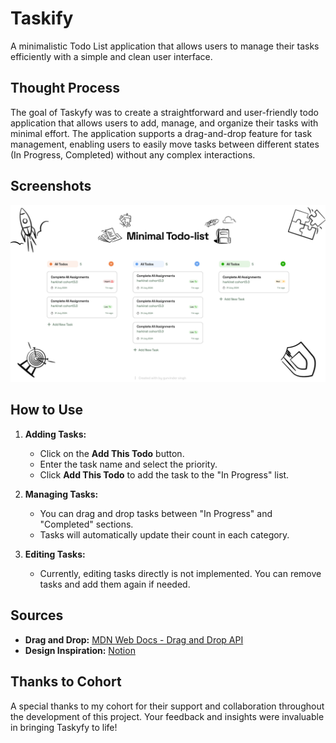 # Taskify

A minimalistic Todo List application that allows users to manage their tasks efficiently with a simple and clean user interface.

## Thought Process

The goal of Taskyfy was to create a straightforward and user-friendly todo application that allows users to add, manage, and organize their tasks with minimal effort. The application supports a drag-and-drop feature for task management, enabling users to easily move tasks between different states (In Progress, Completed) without any complex interactions.

## Screenshots

![Taskyfy Screenshot](./taskify.png)


## How to Use

1. **Adding Tasks:**
   - Click on the **Add This Todo** button.
   - Enter the task name and select the priority.
   - Click **Add This Todo** to add the task to the "In Progress" list.

2. **Managing Tasks:**
   - You can drag and drop tasks between "In Progress" and "Completed" sections.
   - Tasks will automatically update their count in each category.

3. **Editing Tasks:**
   - Currently, editing tasks directly is not implemented. You can remove tasks and add them again if needed.

## Sources

- **Drag and Drop:** [MDN Web Docs - Drag and Drop API](https://developer.mozilla.org/en-US/docs/Web/API/HTML_Drag_and_Drop_API)
- **Design Inspiration:** [Notion](https://www.notion.so/)

## Thanks to Cohort

A special thanks to my cohort for their support and collaboration throughout the development of this project. Your feedback and insights were invaluable in bringing Taskyfy to life!

